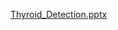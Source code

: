 [Thyroid_Detection.pptx](https://github.com/ajytwri/Machine-Learning-Projects/files/7099885/Thyroid_Detection.pptx)
